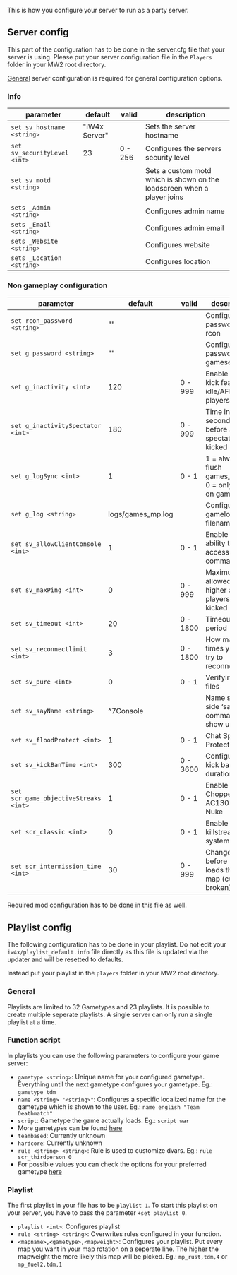 This is how you configure your server to run as a party server.

## Server config

This part of the configuration has to be done in the server.cfg file that your server is using. Please put your server configuration file in the `Players` folder in your MW2 root directory.

[General](https://github.com/Jawesome99/IW4x/wiki/Advanced-general-server-configuration) server configuration is required for general configuration options.

### Info

| parameter | default | valid | description |
|------------------------------|---------------|---------|-------------------------------------------------------------------------|
| `set sv_hostname <string>` | "IW4x Server" |  | Sets the server hostname |
| `set sv_securityLevel <int>` | 23 | 0 - 256 | Configures the servers security level |
| `set sv_motd <string>` |  |  | Sets a custom motd which is shown on the loadscreen when a player joins |
| `sets _Admin <string>` |  |  | Configures admin name |
| `sets _Email <string>` |  |  | Configures admin email |
| `sets _Website <string>` |  |  | Configures website |
| `sets _Location <string>` |  |  | Configures location |

### Non gameplay configuration

| parameter | default | valid | description |
|---------------------------------------|-------------------|----------|--------------------------------------------------------------|
| `set rcon_password <string>` | "" |  | Configures password for rcon |
| `set g_password <string>` | "" |  | Configures password for gameserver |
| `set g_inactivity <int>` | 120 | 0 - 999 | Enable auto kick feature for idle/AFK players |
| `set g_inactivitySpectator <int>` | 180 | 0 - 999 | Time in seconds before a spectator gets kicked |
| `set g_logSync <int>` | 1 | 0 - 1 | 1 = always flush games_mp.log, 0 = only flush on game end |
| `set g_log <string>` | logs/games_mp.log |  | Configures gamelog filename |
| `set sv_allowClientConsole <int>` | 1 | 0 - 1 | Enable players ability to access server commands |
| `set sv_maxPing <int>` | 0 | 0 - 999 | Maximum ping allowed, any higher and players will get kicked |
| `set sv_timeout <int>` | 20 | 0 - 1800 | Timeout time period |
| `set sv_reconnectlimit <int>` | 3 | 0 - 1800 | How many times you can try to reconnect |
| `set sv_pure <int>` | 0 | 0 - 1 | Verifying client files |
| `set sv_sayName <string>` | ^7Console |  | Name server-side ‘say’ commands show up as |
| `set sv_floodProtect <int>` | 1 | 0 - 1 | Chat Spam Protection |
| `set sv_kickBanTime <int>` | 300 | 0 - 3600 | Configures kick ban duration |
| `set scr_game_objectiveStreaks <int>` | 1 | 0 - 1 | Enable Chopper, AC130 and Nuke |
| `set scr_classic <int>` | 0 | 0 - 1 | Enable IW3 killstreak system |
| `set scr_intermission_time <int>` | 30 | 0 - 999 | Change timer before server loads the next map (currently broken) |

Required mod configuration has to be done in this file as well.

## Playlist config

The following configuration has to be done in your playlist. Do not edit your `iw4x/playlist_default.info` file directly as this file is updated via the updater and will be resetted to defaults.

Instead put your playlist in the `players` folder in your MW2 root directory.

### General

Playlists are limited to 32 Gametypes and 23 playlists. It is possible to create multiple seperate playlists. A single server can only run a single playlist at a time.

### Function script

In playlists you can use the following parameters to configure your game server:

* `gametype <string>`: Unique name for your configured gametype. Everything until the next gametype configures your gametype. Eg.: `gametype tdm`
* `name <string> "<string>"`: Configures a specific localized name for the gametype which is shown to the user. Eg.: `name english "Team Deathmatch"`
* `script`: Gametype the game actually loads. Eg.: `script war`
* More gametypes can be found [here](https://github.com/Jawesome99/IW4x/wiki/Advanced-general-server-configuration#supported-gametypes)
* `teambased`: Currently unknown
* `hardcore`: Currently unknown
* `rule <string> <string>`: Rule is used to customize dvars. Eg.: `rule scr_thirdperson 0`
* For possible values you can check the options for your preferred gametype [here](https://github.com/Jawesome99/IW4x/wiki/Advanced-match-server-configuration#server-config)

### Playlist

The first playlist in your file has to be `playlist 1`. To start this playlist on your server, you have to pass the parameter `+set playlist 0`.

* `playlist <int>`: Configures playlist
* `rule <string> <string>`: Overwrites rules configured in your function.
* `<mapname>,<gametype>,<mapweight>`: Configures your playlist. Put every map you want in your map rotation on a seperate line. The higher the mapweight the more likely this map will be picked. Eg.: `mp_rust,tdm,4` or `mp_fuel2,tdm,1`
